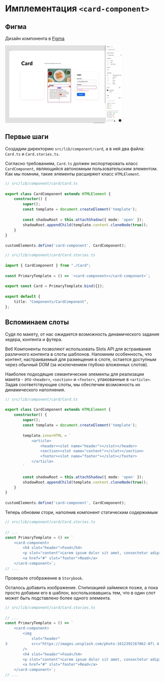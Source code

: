 # Имплементация `<card-component>`

## Фигма

Дизайн компонента в [Figma](https://www.figma.com/file/QXGa6qN6AqgeerCtS28I8z/Web-Components-Book-Design-Library?node-id=331%3A24)

![card-2](../../assets/card-2.jpg)

## Первые шаги

Создадим директорию `src/lib/component/card`, а в ней два файла: `Card.ts` и `Card.stories.ts`.

Согласно требованиям, `Card.ts` должен экспортировать класс `CardComponent`, являющийся автономным пользовательским элементом. Как мы помним, такие элементы расширяют класс `HTMLElement`.

```ts
// src/lib/component/card/Card.ts

export class CardComponent extends HTMLElement {
    constructor() {
        super();
        const template = document.createElement('template');

        const shadowRoot = this.attachShadow({ mode: 'open' });
        shadowRoot.appendChild(template.content.cloneNode(true));
    }
}

customElements.define('card-component', CardComponent);
```

```ts
// src/lib/component/card/Card.stories.ts

import { CardComponent } from "./Card";

const PrimaryTemplate = () => `<card-component></card-component>`;

export const Card = PrimaryTemplate.bind({});

export default {
    title: "Components/CardComponent",
};
```

## Вспоминаем слоты

Судя по макету, от нас ожидается возможность динамического задания хедера, контента и футера.

Веб Компоненты позволяют использовать Slots API для встраивания различного контента в слоты шаблонов. Напомним особенность, что
контент, настраиваемый для размещения в слоте, остается доступным через обычный DOM (за исключением глубоко вложенных слотов).

Наиболее подходящие семантические элементы для реализации макета - это `<header>`, `<section>` и `<footer>`, упакованные в `<article>`. Задав соответствующие слоты, мы обеспечим возможность их динамического наполнения.

```ts
// src/lib/component/card/Card.ts

export class CardComponent extends HTMLElement {
    constructor() {
        super();
        const template = document.createElement('template');

        template.innerHTML = `
            <article>
                <header><slot name="header"></slot></header>
                <section><slot name="content"></slot></section>
                <footer><slot name="footer"></slot></footer>
            </article>
        `

        const shadowRoot = this.attachShadow({ mode: 'open' });
        shadowRoot.appendChild(template.content.cloneNode(true));
    }
}

customElements.define('card-component', CardComponent);
```

Теперь обновим стори, наполнив компонент статическим содержимым

```ts
// src/lib/component/card/Card.stories.ts

// ...
const PrimaryTemplate = () => `
    <card-component>
        <h4 slot="header">Food</h4>
        <p slot="content">Lorem ipsum dolor sit amet, consectetur adipiscing elit, sed do eiusmod tempor incididunt ut labore et dolore magna aliqua. Ut enim ad minim veniam, quis nostrud exercitation ullamco laboris nisi ut aliquip ex ea commodo consequat.</p>
        <a href="#" slot="footer">Read</a>
    </card-component>`;
// ...
```

Проверьте отображение в `Storybook`.

Осталось добавить изображение. Стилизацией займемся позже, а пока просто добавим его в шаблон, воспользовавшись тем, что в один слот может быть подставлено более одного элемента.

```ts
// src/lib/component/card/Card.stories.ts

// ...
const PrimaryTemplate = () => `
    <card-component>
        <img
            slot="header"
3	        src="https://images.unsplash.com/photo-1612392167062-8f\ 4 76710986ba?ixid=MnwxMjA3fDF8MHxwaG90by1wYWdlfHx8fGVufDB8f\ 5 Hx8&ixlib=rb-1.2.1&auto=format&fit=crop&w=1350&q=80"
        />
        <h4 slot="header">Food</h4>
        <p slot="content">Lorem ipsum dolor sit amet, consectetur adipiscing elit, sed do eiusmod tempor incididunt ut labore et dolore magna aliqua. Ut enim ad minim veniam, quis nostrud exercitation ullamco laboris nisi ut aliquip ex ea commodo consequat.</p>
        <a href="#" slot="footer">Read</a>
    </card-component>`;
// ...
```
